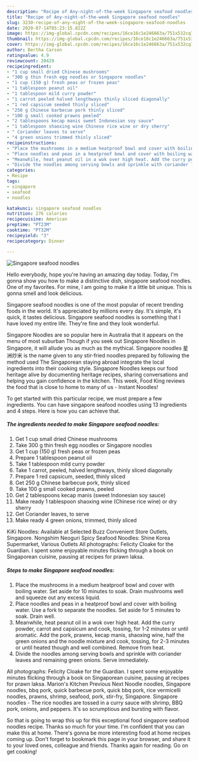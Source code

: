 ```yaml
---
description: "Recipe of Any-night-of-the-week Singapore seafood noodles"
title: "Recipe of Any-night-of-the-week Singapore seafood noodles"
slug: 3230-recipe-of-any-night-of-the-week-singapore-seafood-noodles
date: 2020-07-14T05:23:15.822Z
image: https://img-global.cpcdn.com/recipes/16ce16c1e246663a/751x532cq70/singapore-seafood-noodles-recipe-main-photo.jpg
thumbnail: https://img-global.cpcdn.com/recipes/16ce16c1e246663a/751x532cq70/singapore-seafood-noodles-recipe-main-photo.jpg
cover: https://img-global.cpcdn.com/recipes/16ce16c1e246663a/751x532cq70/singapore-seafood-noodles-recipe-main-photo.jpg
author: Bertha Carson
ratingvalue: 4.9
reviewcount: 20429
recipeingredient:
- "1 cup small dried Chinese mushrooms"
- "300 g thin fresh egg noodles or Singapore noodles"
- "1 cup (150 g) fresh peas or frozen peas"
- "1 tablespoon peanut oil"
- "1 tablespoon mild curry powder"
- "1 carrot peeled halved lengthways thinly sliced diagonally"
- "1 red capsicum seeded thinly sliced"
- "250 g Chinese barbecue pork thinly sliced"
- "100 g small cooked prawns peeled"
- "2 tablespoons kecap manis sweet Indonesian soy sauce"
- "1 tablespoon shaoxing wine Chinese rice wine or dry sherry"
- " Coriander leaves to serve"
- "4 green onions trimmed thinly sliced"
recipeinstructions:
- "Place the mushrooms in a medium heatproof bowl and cover with boiling water. Set aside for 10 minutes to soak. Drain mushrooms well and squeeze out any excess liquid."
- "Place noodles and peas in a heatproof bowl and cover with boiling water. Use a fork to separate the noodles. Set aside for 5 minutes to soak. Drain well."
- "Meanwhile, heat peanut oil in a wok over high heat. Add the curry powder, carrot and capsicum and cook, tossing, for 1-2 minutes or until aromatic. Add the pork, prawns, kecap manis, shaoxing wine, half the green onions and the noodle mixture and cook, tossing, for 2-3 minutes or until heated though and well combined. Remove from heat."
- "Divide the noodles among serving bowls and sprinkle with coriander leaves and remaining green onions. Serve immediately."
categories:
- Recipe
tags:
- singapore
- seafood
- noodles

katakunci: singapore seafood noodles 
nutrition: 276 calories
recipecuisine: American
preptime: "PT23M"
cooktime: "PT32M"
recipeyield: "3"
recipecategory: Dinner

---
```



![Singapore seafood noodles](https://img-global.cpcdn.com/recipes/16ce16c1e246663a/751x532cq70/singapore-seafood-noodles-recipe-main-photo.jpg)

Hello everybody, hope you're having an amazing day today. Today, I'm gonna show you how to make a distinctive dish, singapore seafood noodles. One of my favorites. For mine, I am going to make it a little bit unique. This is gonna smell and look delicious.

Singapore seafood noodles is one of the most popular of recent trending foods in the world. It's appreciated by millions every day. It's simple, it's quick, it tastes delicious. Singapore seafood noodles is something that I have loved my entire life. They're fine and they look wonderful.

Singapore Noodles are so popular here in Australia that it appears on the menu of most suburban Though if you seek out Singapore Noodles in Singapore, it will allude you as much as the mythical. Singapore noodles 星洲炒米 is the name given to any stir-fried noodles prepared by following the method used The Singaporean staying abroad integrate the local ingredients into their cooking style. Singapore Noodles keeps our food heritage alive by documenting heritage recipes, sharing conversations and helping you gain confidence in the kitchen. This week, Food King reviews the food that is close to home to many of us - Instant Noodles!


To get started with this particular recipe, we must prepare a few ingredients. You can have singapore seafood noodles using 13 ingredients and 4 steps. Here is how you can achieve that.

<!--inarticleads1-->

##### The ingredients needed to make Singapore seafood noodles:

1. Get 1 cup small dried Chinese mushrooms
1. Take 300 g thin fresh egg noodles or Singapore noodles
1. Get 1 cup (150 g) fresh peas or frozen peas
1. Prepare 1 tablespoon peanut oil
1. Take 1 tablespoon mild curry powder
1. Take 1 carrot, peeled, halved lengthways, thinly sliced diagonally
1. Prepare 1 red capsicum, seeded, thinly sliced
1. Get 250 g Chinese barbecue pork, thinly sliced
1. Take 100 g small cooked prawns, peeled
1. Get 2 tablespoons kecap manis (sweet Indonesian soy sauce)
1. Make ready 1 tablespoon shaoxing wine (Chinese rice wine) or dry sherry
1. Get  Coriander leaves, to serve
1. Make ready 4 green onions, trimmed, thinly sliced


KiKi Noodles: Available at Selected Buzz Convenient Store Outlets, Singapore. Nongshim Neoguri Spicy Seafood Noodles: Shine Korea Supermarket, Various Outlets All photographs: Felicity Cloake for the Guardian. I spent some enjoyable minutes flicking through a book on Singaporean cuisine, pausing at recipes for prawn laksa. 

<!--inarticleads2-->

##### Steps to make Singapore seafood noodles:

1. Place the mushrooms in a medium heatproof bowl and cover with boiling water. Set aside for 10 minutes to soak. Drain mushrooms well and squeeze out any excess liquid.
1. Place noodles and peas in a heatproof bowl and cover with boiling water. Use a fork to separate the noodles. Set aside for 5 minutes to soak. Drain well.
1. Meanwhile, heat peanut oil in a wok over high heat. Add the curry powder, carrot and capsicum and cook, tossing, for 1-2 minutes or until aromatic. Add the pork, prawns, kecap manis, shaoxing wine, half the green onions and the noodle mixture and cook, tossing, for 2-3 minutes or until heated though and well combined. Remove from heat.
1. Divide the noodles among serving bowls and sprinkle with coriander leaves and remaining green onions. Serve immediately.


All photographs: Felicity Cloake for the Guardian. I spent some enjoyable minutes flicking through a book on Singaporean cuisine, pausing at recipes for prawn laksa. Marion&#39;s Kitchen Previous Next Noodle noodles, Singapore noodles, bbq pork, quick barbecue pork, quick bbq pork, rice vermicelli noodles, prawns, shrimp, seafood, pork, stir-fry, Singapore. Singapore noodles - The rice noodles are tossed in a curry sauce with shrimp, BBQ pork, onions, and peppers. It&#39;s so scrumptious and bursting with flavor. 

So that is going to wrap this up for this exceptional food singapore seafood noodles recipe. Thanks so much for your time. I'm confident that you can make this at home. There's gonna be more interesting food at home recipes coming up. Don't forget to bookmark this page in your browser, and share it to your loved ones, colleague and friends. Thanks again for reading. Go on get cooking!
